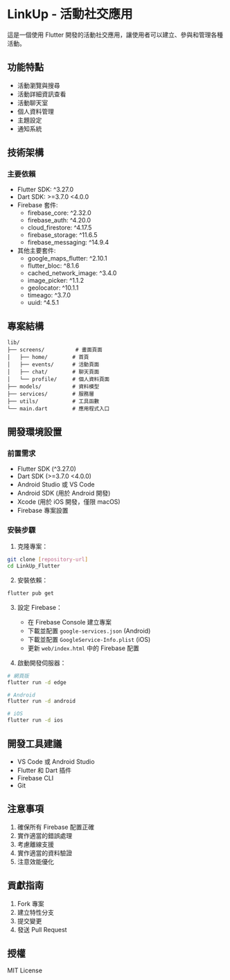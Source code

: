 # LinkUp - 活動社交應用

這是一個使用 Flutter 開發的活動社交應用，讓使用者可以建立、參與和管理各種活動。

## 功能特點

- 活動瀏覽與搜尋
- 活動詳細資訊查看
- 活動聊天室
- 個人資料管理
- 主題設定
- 通知系統

## 技術架構

### 主要依賴

- Flutter SDK: ^3.27.0
- Dart SDK: >=3.7.0 <4.0.0
- Firebase 套件:
  - firebase_core: ^2.32.0
  - firebase_auth: ^4.20.0
  - cloud_firestore: ^4.17.5
  - firebase_storage: ^11.6.5
  - firebase_messaging: ^14.9.4
- 其他主要套件:
  - google_maps_flutter: ^2.10.1
  - flutter_bloc: ^8.1.6
  - cached_network_image: ^3.4.0
  - image_picker: ^1.1.2
  - geolocator: ^10.1.1
  - timeago: ^3.7.0
  - uuid: ^4.5.1

## 專案結構

```
lib/
├── screens/          # 畫面頁面
│   ├── home/        # 首頁
│   ├── events/      # 活動頁面
│   ├── chat/        # 聊天頁面
│   └── profile/     # 個人資料頁面
├── models/          # 資料模型
├── services/        # 服務層
├── utils/           # 工具函數
└── main.dart        # 應用程式入口
```

## 開發環境設置

### 前置需求

- Flutter SDK (^3.27.0)
- Dart SDK (>=3.7.0 <4.0.0)
- Android Studio 或 VS Code
- Android SDK (用於 Android 開發)
- Xcode (用於 iOS 開發，僅限 macOS)
- Firebase 專案設置

### 安裝步驟

1. 克隆專案：
```bash
git clone [repository-url]
cd LinkUp_Flutter
```

2. 安裝依賴：
```bash
flutter pub get
```

3. 設定 Firebase：
   - 在 Firebase Console 建立專案
   - 下載並配置 `google-services.json` (Android)
   - 下載並配置 `GoogleService-Info.plist` (iOS)
   - 更新 `web/index.html` 中的 Firebase 配置

4. 啟動開發伺服器：
```bash
# 網頁版
flutter run -d edge

# Android
flutter run -d android

# iOS
flutter run -d ios
```

## 開發工具建議

- VS Code 或 Android Studio
- Flutter 和 Dart 插件
- Firebase CLI
- Git

## 注意事項

1. 確保所有 Firebase 配置正確
2. 實作適當的錯誤處理
3. 考慮離線支援
4. 實作適當的資料驗證
5. 注意效能優化

## 貢獻指南

1. Fork 專案
2. 建立特性分支
3. 提交變更
4. 發送 Pull Request

## 授權

MIT License